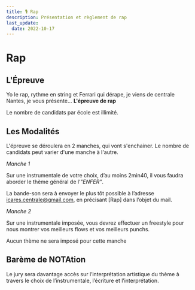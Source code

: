 ```yaml
---
title: 🎙️ Rap
description: Présentation et règlement de rap
last_update:
  date: 2022-10-17
---
```


# Rap

## L'Épreuve

Yo le rap, rythme en string et Ferrari qui dérape, je viens de centrale Nantes, je vous présente... **L'épreuve de rap**

Le nombre de candidats par école est illimité. 


## Les Modalités

L'épreuve se déroulera en 2 manches, qui vont s'enchainer. Le nombre de candidats peut varier d'une manche à l'autre.

*Manche 1*

Sur une instrumentale de votre choix, d’au moins 2min40, il vous faudra aborder le thème général de l’*"ENFER"*. 

La bande-son sera à envoyer le plus tôt possible à l’adresse [icares.centrale@gmail.com](mailto:icares.centrale@gmail.com), en précisant [Rap] dans l’objet du mail.

*Manche 2*

Sur une instrumentale imposée, vous devrez effectuer un freestyle pour nous montrer vos meilleurs flows et vos meilleurs punchs.

Aucun thème ne sera imposé pour cette manche


## Barème de NOTAtion

Le jury sera davantage accès sur l’interprétation artistique du thème à travers le choix de l’instrumentale, l’écriture et l’interprétation. 


